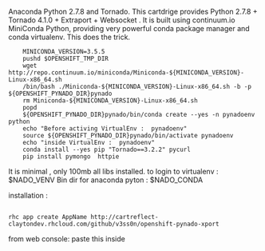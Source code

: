 Anaconda Python 2.7.8 and Tornado.
This cartdrige provides Python 2.7.8 + Tornado 4.1.0 + Extraport + Websocket .
It is built using continuum.io MiniConda Python, providing very powerful conda package manager and conda virtualenv.
This does the trick.

```
    MINICONDA_VERSION=3.5.5
    pushd $OPENSHIFT_TMP_DIR
    wget http://repo.continuum.io/miniconda/Miniconda-${MINICONDA_VERSION}-Linux-x86_64.sh
    /bin/bash ./Miniconda-${MINICONDA_VERSION}-Linux-x86_64.sh -b -p ${OPENSHIFT_PYNADO_DIR}pynado
    rm Miniconda-${MINICONDA_VERSION}-Linux-x86_64.sh
    popd
    ${OPENSHIFT_PYNADO_DIR}pynado/bin/conda create --yes -n pynadoenv python 
    echo "Before activing VirtualEnv :  pynadoenv"
    source ${OPENSHIFT_PYNADO_DIR}pynado/bin/activate pynadoenv
    echo "inside VirtualEnv :  pynadoenv"
    conda install --yes pip "Tornado==3.2.2" pycurl
    pip install pymongo  httpie
```

It is minimal , only 100mb all libs installed.
to login to virtualenv : $NADO_VENV
Bin dir for anaconda pyton : $NADO_CONDA

installation :
```

rhc app create AppName http://cartreflect-claytondev.rhcloud.com/github/v3ss0n/openshift-pynado-xport

```
    
from web console:
    paste this inside 

